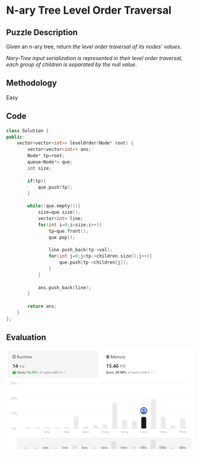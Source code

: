 # N-ary Tree Level Order Traversal
## Puzzle Description
Given an n-ary tree, return *the level order traversal of its nodes' values*.

*Nary-Tree input serialization is represented in their level order traversal, each group of children is separated by the null value*.

## Methodology
Easy

## Code
```cpp
class Solution {
public:
    vector<vector<int>> levelOrder(Node* root) {
        vector<vector<int>> ans;
        Node* tp=root;
        queue<Node*> que;
        int size;

        if(tp){
            que.push(tp);
        }

        while(!que.empty()){
            size=que.size();
            vector<int> line;
            for(int i=0;i<size;i++){
                tp=que.front();
                que.pop();

                line.push_back(tp->val);
                for(int j=0;j<tp->children.size();j++){
                    que.push(tp->children[j]);
                }
            }

            ans.push_back(line);
        }

        return ans;
    }
};
```
## Evaluation
![N-ary](./07_N-ary%20Tree%20Level%20Order%20Traversal.png)

